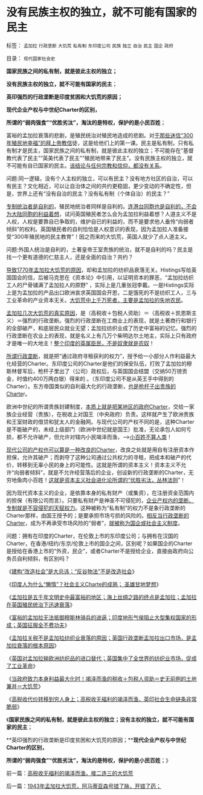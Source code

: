 # 没有民族主权的独立，就不可能有国家的民主

标签： `孟加拉` `行政垄断` `大饥荒` `私有制` `东印度公司` `民族` `独立` `自治` `民主` `国企` `政府` 

目录： `现代国家社会史`

**国家民族之间的私有制，就是彼此主权的独立；**

**没有民族主权的独立，就不可能有国家的民主**；

**英印强烈的行政垄断是印度贫困和大饥荒的原因；**

**现代企业产权与中世纪Charter的区别，**

**所谓的“弱肉强食”“优胜劣汰”，淘汰的是特权，保护的是小民百姓**；

富裕的孟加拉衰落的悲剧，是殖民统治对殖民地造成的悲剧。对[于那些迷信“300年殖民地幸福”的拜上帝教信](../../../2011/10/27/拒绝西方的殖民主义，是中国根本性的人权.md)徒，这是给他们上的第一课。民主是私有制，只有私有制才是民主，国家民族之间的私有制，就是彼此主权的独立；不可能存在“基督教代表了民主”“英美代表了民主”“殖民地带来了民主”。没有民族主权的独立，就不可能有自已国家的民主。[该结论与任何宗教和信仰，都没有关系](../../../2009/6/14/西教信仰人士不应以传教为目的参与中国政治生活.md)。

问题:同一逻辑，没有个人主权的独立，可以有民主？没有地方社区的自治，可以有民主？文化相近，可以让自治体之间的共约更稳固，更少变动的不确定性，但是，世界上还有“没有自治的民主？没有私有制（个体自治）的民主？”

[专制统治者是自利的](http://darthvad.blog.sohu.com/161146952.html)，殖民地统治者同样是自利的。[连港台同胞也是自利的，不会为大陆同胞的利益着想](../../../2009/6/1/港台海外资本代言人会为大陆人利益操心吗.md)，试问英国殖民者怎么会为孟加拉利益着想？人道主义不是人权，人权是要靠自已争取的，维护自已的利益的，而不是要求他人垂怜“向弱者倾斜”的权利。英国殖民者的自利恰恰是人权意识的表现，因为孟加拉人准备接受“300年殖民地的民主教育”！因之而来的大饥荒，英国人就少了点人道主义。

问题:外国人统治是自利的，土著皇帝王室贵族的统治，就不是自利的吗？民主是找一个更有道德的仁慈主人，还是全面的自治？共约？

[导致1770年孟加拉大饥荒的原因](../../../2012/1/15/英国殖民者制造的孟加拉大饥荒；工业革命不依赖废旧金属积累.md)，却和孟加拉的纺织品衰落无关。Histings写给英国国会的信，后被马克思在《资本论》中引用，以证明资本的罪恶，“孟加拉纺织工人的尸骨铺满了孟加拉人的原野”
，实际上是几重张冠李戴。一是Histings实际上是为孟加拉的产品出口欧洲哀求英国国会开恩，二是饿死的不是纺织工人，三与工业革命的产业资本无关。[大饥荒中上千万死者，主要是孟加拉的失地农民](../../../2012/1/18/印度农业已经破产，没有高利贷，农业已经崩溃.md)。

[孟加拉几次大饥荒的真实原因](../../../2009/8/2/英属孟加拉两次大饥荒和经济学家的良心.md)，是（高税收＋包税人资助）＝（高税收＋凯恩斯主义）＝强烈的行政垄断。强烈的行政垄断在工商业上的表现，就是土著商行和银行的全部破产，和底层民众就业无望；孟加拉纺织业成了历史中富裕的记忆。强烈的行政垄断在农业上的表现，就是名义上有几万个柴明达尔土地主，实际上只有政府才是唯一的大地主！[整个印度的英属臣民，不是奴隶就是农奴](../../../2011/10/31/基督教沙文主义欧洲中心论和种族主义，都服务于殖民主义.md)！

[所谓行政垄断](../../../2010/11/2/“垄断是否合理”与“是否应干预垄断”.md)，就是把“通过政府寻租获利的权力”，授予给一小部分人作利益最大化经营的Charter。东印度公司的Charter是他们的保安队伍，打败了孟加拉的穆斯林督军后，枪杆子里出了（公司）政权后，与英国国会结盟（交纳50万镑贡金，时值约400万两白银）得来的
。（东印度公司不是从英王手中得到的Charter）。东方帝国类似的自利最大化的行政垄断，[也是枪杆子出贵族的Charte](../../../2010/5/12/枪杆子保法制；争取民主宪政的更高效率的方式是非暴力.md)r。

欧洲中世纪的所谓贵族封建制度，[本质上就是把某地区的政府Charter](../../../2012/1/14/charter型特权经济，通往奴役之路的全景图.md)，交给一家族企业经营（贵族），在税收上对国王（中央政府）负责。这样就产生了欧洲贵族和王室财政的借贷和犹太人的金融网。与现代公司的产权不同的是，这种Charter是不能破产的，未经上级部门（欧洲中世纪就是国王）批准，无论承包人如何亏损，都不允许破产，但允许对辖内小民竭泽而渔，——>[小百姓不算人类](../../../2011/11/11/公有制的自然资源和严刑峻法.md)！

[现代公司的产权也可以算是一种改良的Charter](../../../2010/2/6/专制和民主是产权内外组织形式的适应.md)，改良之处就是用自有注册资本作担保，允许其破产；而剥夺了这种公司通过公共权力的寻租，把成本和破产的代价，转移到无辜小民的身上的可能性。这就是所谓的资本主义！资本主义不允许“向弱者倾斜”，就是不允许经营落后的企业，创设新的行政垄断的Charter，无穷地鱼肉小百姓！[这就是资本主义社会进化论所谓的“优胜劣汰，丛林法则](../../../2010/2/2/炮轰进化论.md)”！

因为现代资本主义的企业，是依靠本身的私有财产（或集资），在注册资金范围内的担保（有限公司而言）。只要私有财产是神圣不可侵犯的，[企业产权内的垄断、专制就是不容侵犯的天赋权力](../../../2010/3/1/中国需要人权产权清晰的法治吗？.md)。这种被称为“私有制”的权力不是象行政垄断的Charter那样，由国王授予的；是要承担市场亏损的风险的。[相反当行政垄断的Charter](../../../2009/7/21/混水便于摸鱼，特权等于产权.md)，成为不再承受市场风险的“弱者”，[就被称为国企或社会主义制度](../../../2009/7/19/为什么中国市场经济一直不能去特权化？？.md)。

问题：拥有在印度的Charter，在伦敦上市的东印度公司；与拥有在汉国的Charter，在香港/纽约/东京/伦敦上市的国企之间，区别呢？如果国企的Charter是授给在香港上市的“外资，民企”，或者Charter不是授给企业，直接由政府向公务员自利倾斜，有区别吗？

《[建构“改造社会”是大忌讳；“反谷物法”不是改造社会](../../../2012/1/19/建构社会是大忌讳；“反谷物法”不是革命.md)》

《[印度人为什么“懒惰”？社会主义Charte的成熟； 圣雄甘地梦想](../../../2012/1/20/印度人的“懒惰”，Charter的种姓，圣雄甘地的梦想.md)》

《[孟加拉是五千年文明史中最富裕的地区；海上丝绸之路的终点是孟加拉；孟加拉在英国殖民统治下迅速衰落](../../../2012/1/15/孟加拉是世界富裕总冠军，海上丝绸之路的终点.md)》

《[富裕的孟加拉无法抵御穆斯林骑兵的进逼；印度地形气侯阻止大型集权国家的形成；英国征服全不费功夫](../../../2012/1/20/印度地形气侯阻止大型国家形成，穆斯林骑兵和英国的入侵.md)》

《[孟加拉关税不是孟加拉纺织业衰落的原因；英国行政垄断孟加拉出口市场，是孟加拉衰落的根本原因](../../../2012/1/20/英国行政垄断孟加拉出口，导致孟加拉衰落.md)》

《[英国对孟加拉输欧洲纺织品的进口替代；英国集中了全世界的纺织业市场，促成了工业革命](../../../2012/1/20/小小的英国集中了全球纺织业，工业革命因而发生.md)》

《[当政府致力本身利益最大化时！竭泽而渔的税收＋包税人资助＝史无前例的土地兼并＝大饥荒](../../../2012/1/21/孟加拉1770s大饥荒，当政府致力本身利益最大化.md)》

《[高税收代价转移到穷人身上；高税收无福利的竭泽而渔，英印社会生命链条非常脆弱](../../../2012/1/21/高税收无福利的竭泽而渔，接二连三的大饥荒.md)》

《**国家民族之间的私有制，就是彼此主权的独立；没有主权的独立，就不可能有国家的民主**；

**英印强烈的行政垄断是印度贫困和大饥荒的原因；****现代企业产权与中世纪Charter的区别，**

**所谓的“弱肉强食”“优胜劣汰”，淘汰的是特权，保护的是小民百姓**；》



前一篇：[高税收无福利的竭泽而渔，接二连三的大饥荒](../../../2012/1/21/高税收无福利的竭泽而渔，接二连三的大饥荒.md)

后一篇：[1943年孟加拉大饥荒，阿马蒂亚森号错了脉，开错了药；](../../../2012/1/21/1943年孟加拉大饥荒，阿马蒂亚森号错了脉，开错了药；.md)